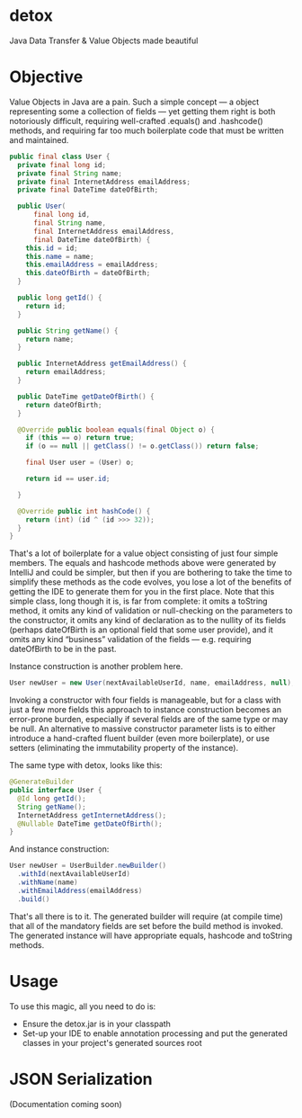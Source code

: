 # detox
Java Data Transfer &amp; Value Objects made beautiful

# Objective
Value Objects in Java are a pain. Such a simple concept — a object representing some a collection of fields — yet 
getting them right is both notoriously difficult, requiring well-crafted .equals() and .hashcode() methods, and 
requiring far too much boilerplate code that must be written and maintained.

```java
public final class User {
  private final long id;
  private final String name;
  private final InternetAddress emailAddress;
  private final DateTime dateOfBirth;

  public User(
      final long id,
      final String name,
      final InternetAddress emailAddress,
      final DateTime dateOfBirth) {
    this.id = id;
    this.name = name;
    this.emailAddress = emailAddress;
    this.dateOfBirth = dateOfBirth;
  }

  public long getId() {
    return id;
  }

  public String getName() {
    return name;
  }

  public InternetAddress getEmailAddress() {
    return emailAddress;
  }

  public DateTime getDateOfBirth() {
    return dateOfBirth;
  }

  @Override public boolean equals(final Object o) {
    if (this == o) return true;
    if (o == null || getClass() != o.getClass()) return false;

    final User user = (User) o;

    return id == user.id;

  }

  @Override public int hashCode() {
    return (int) (id ^ (id >>> 32));
  }
}
```

That's a lot of boilerplate for a value object consisting of just four simple members. The equals and hashcode 
methods above were generated by IntelliJ and could be simpler, but then if you are bothering to take the time 
to simplify these methods as the code evolves, you lose a lot of the benefits of getting the IDE to generate them for
you in the first place. Note that this simple class, long though it is, is far from complete: it omits a toString 
method, it omits any kind of validation or null-checking on the parameters to the constructor, it omits any kind of 
declaration as to the nullity of its fields (perhaps dateOfBirth is an optional field that some user provide), and it 
omits any kind “business” validation of the fields — e.g. requiring dateOfBirth to be in the past.

Instance construction is another problem here.

```java
User newUser = new User(nextAvailableUserId, name, emailAddress, null);
```

Invoking a constructor with four fields is manageable, but for a class with just a few more fields this approach to 
instance construction becomes an error-prone burden, especially if several fields are of the same type or may be null. 
An alternative to massive constructor parameter lists is to either introduce a hand-crafted fluent builder (even more
boilerplate), or use setters (eliminating the immutability property of the instance).
 
The same type with detox, looks like this:

```java
@GenerateBuilder
public interface User {
  @Id long getId();
  String getName();
  InternetAddress getInternetAddress();
  @Nullable DateTime getDateOfBirth();
}
```

And instance construction:

```java
User newUser = UserBuilder.newBuilder()
  .withId(nextAvailableUserId)
  .withName(name)
  .withEmailAddress(emailAddress)
  .build()
```

That's all there is to it. The generated builder will require (at compile time) that all of the mandatory fields are 
set before the build method is invoked. The generated instance will have appropriate equals, hashcode and toString 
methods.

# Usage
To use this magic, all you need to do is:
* Ensure the detox.jar is in your classpath
* Set-up your IDE to enable annotation processing and put the generated classes in your project's generated sources 
root
 
# JSON Serialization
(Documentation coming soon)